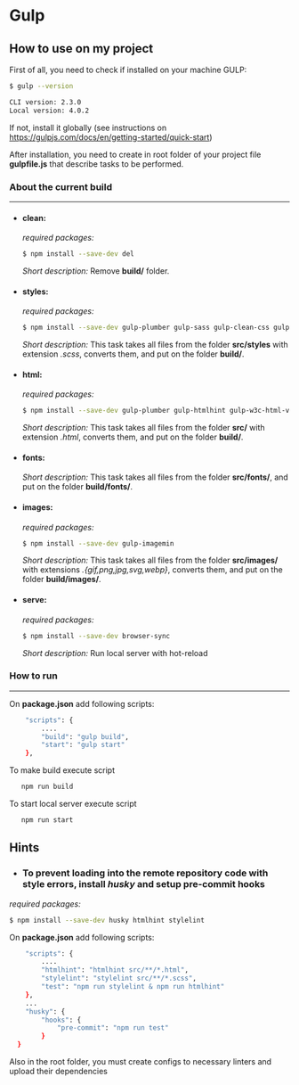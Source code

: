 # Gulp

## How to use on my project

First of all, you need to check if installed on your machine GULP:

```sh
$ gulp --version

CLI version: 2.3.0
Local version: 4.0.2
```

If not, install it globally (see instructions on https://gulpjs.com/docs/en/getting-started/quick-start)

After installation, you need to create in root folder of your project file **gulpfile.js** that describe tasks to be performed.


### About the current build
---
* #### clean:
    *required packages:*
    ```sh
    $ npm install --save-dev del
    ```
    *Short description:* Remove **build/** folder.
* #### styles:
    *required packages:*
    ```sh
    $ npm install --save-dev gulp-plumber gulp-sass gulp-clean-css gulp-sourcemaps gulp-autoprefixer gulp-stylelint gulp-rename
    ```
    *Short description:* This task takes all files from the folder **src/styles** with extension *.scss*, converts them, and put on the folder **build/**.
* #### html:
    *required packages:*
    ```sh
    $ npm install --save-dev gulp-plumber gulp-htmlhint gulp-w3c-html-validator gulp-html-bem-validator htmlhint
    ```
    *Short description:* This task takes all files from the folder **src/** with extension *.html*, converts them, and put on the folder **build/**.
* #### fonts:
    *Short description:* This task takes all files from the folder **src/fonts/**, and put on the folder **build/fonts/**.
* #### images:
    *required packages:*
    ```sh
    $ npm install --save-dev gulp-imagemin
    ```
    *Short description:* This task takes all files from the folder **src/images/** with extensions *.{gif,png,jpg,svg,webp}*, converts them, and put on the folder **build/images/**.
* #### serve:
    *required packages:*
    ```sh
    $ npm install --save-dev browser-sync
    ```
    *Short description:* Run local server with hot-reload

### How to run
---
On **package.json** add following  scripts:
```sh
    "scripts": {
        ....
        "build": "gulp build",
        "start": "gulp start"
    },
```
To make build execute script
```sh
   npm run build
```
To start local server execute script
```sh
   npm run start
```


## Hints
* ### To prevent loading into the remote repository code with style errors, install *husky* and setup pre-commit hooks
*required packages:*
```sh
$ npm install --save-dev husky htmlhint stylelint
```
On **package.json** add following  scripts:
```sh
    "scripts": {
        ....
        "htmlhint": "htmlhint src/**/*.html",
        "stylelint": "stylelint src/**/*.scss",
        "test": "npm run stylelint & npm run htmlhint"
    },
    ...
    "husky": {
        "hooks": {
            "pre-commit": "npm run test"
        }
  }
```
Also in the root folder, you must create configs to necessary linters and upload their dependencies









